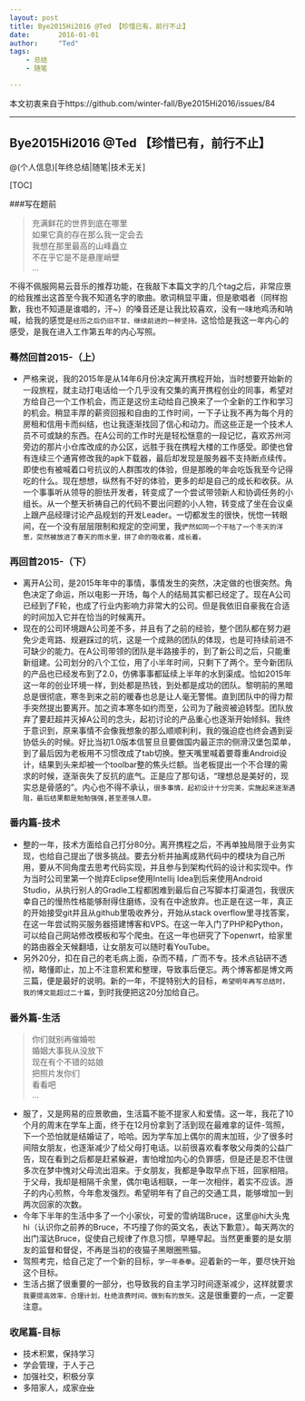 ```yaml
---
layout: post
title: Bye2015Hi2016 @Ted 【珍惜已有，前行不止】
date:       2016-01-01
author:     "Ted"
tags:
    - 总结
    - 随笔

---
```


本文初衷来自于https://github.com/winter-fall/Bye2015Hi2016/issues/84

---

## Bye2015Hi2016 @Ted 【珍惜已有，前行不止】

@(个人信息)[年终总结|随笔|技术无关]

[TOC]

###写在题前

> 充满鲜花的世界到底在哪里  
如果它真的存在那么我一定会去  
我想在那里最高的山峰矗立  
不在乎它是不是悬崖峭壁  
...  

不得不佩服网易云音乐的推荐功能，在我敲下本篇文字的几个tag之后，非常应景的给我推出这首至今我不知道名字的歌曲。歌词稍显平庸，但是歌唱者（同样抱歉，我也不知道是谁唱的，汗~）的嗓音还是让我比较喜欢，没有一味地鸡汤和呐喊，给我的感觉是`经历之后仍旧不甘、继续前进的一种坚持。`这恰恰是我这一年内心的感受，是我在进入工作第五年的内心写照。  

### 蓦然回首2015-（上）
* 严格来说，我的2015年是从14年6月份决定离开携程开始，当时想要开始新的一段旅程，就主动打电话给一个几乎没有交集的离开携程创业的同事，希望对方给自己一个工作机会，而正是这份主动给自己换来了一个全新的工作和学习的机会。稍显丰厚的薪资回报和自由的工作时间，一下子让我不再为每个月的房租和信用卡而纠结，也让我逐渐找回了信心和动力。而这些正是一个技术人员不可或缺的东西。在A公司的工作时光是轻松惬意的一段记忆，喜欢苏州河旁边的那片小仓库改成的办公区，远胜于我在携程大楼的工作感受。即使也曾有连续三个通宵修改我的apk下载器，最后却发现是服务器不支持断点续传。即使也有被喊着口号抗议的人群围攻的体验，但是那晚的年会吃饭我至今记得吃的什么。现在想想，纵然有不好的体验，更多的却是自己的成长和收获。从一个事事听从领导的胆怯开发者，转变成了一个尝试带领新人和协调任务的小组长。从一个整天祈祷自己的代码不要出问题的小人物，转变成了坐在会议桌上跟产品经理讨论产品规划的开发Leader。一切都发生的很快，恍惚一转眼间，在一个没有层层限制和规定的空间里，我`俨然如同一个干枯了一个冬天的洋葱，突然被放进了春天的雨水里，拼了命的吸收着，成长着。`

### 再回首2015-（下）
* 离开A公司，是2015年年中的事情，事情发生的突然，决定做的也很突然。角色决定了命运，所以电影一开场，每个人的结局其实都已经定了。现在A公司已经到了F轮，也成了行业内影响力非常大的公司。但是我依旧自豪我在合适的时间加入它并在恰当的时候离开。
* 现在的公司环境跟A公司差不多，并且有了之前的经验，整个团队都在努力避免少走弯路、规避踩过的坑，这是一个成熟的团队的体现，也是可持续前进不可缺少的能力。在A公司带领的团队是半路接手的，到了新公司之后，只能重新组建。公司划分的八个工位，用了小半年时间，只剩下了两个。至今新团队的产品也已经发布到了2.0，仿佛事事都延续上半年的水到渠成。恰如2015年这一年的创业环境一样，到处都是热钱，到处都是成功的团队。黎明前的黑暗总是很彻底，寒冬到来之前的暖春也总是让人毫无警惕。直到团队中的得力帮手突然提出要离开。加之资本寒冬如约而至，公司为了融资被迫转型。团队放弃了要赶超并灭掉A公司的念头，起初讨论的产品重心也逐渐开始倾斜。我终于意识到，原来事情不会像我想象的那么顺顺利利，我的强迫症也终会遇到妥协低头的时候。好比当初1.0版本信誓旦旦要做国内最正宗的侧滑汉堡包菜单，到了最后因为老板用不习惯改成了tab切换。整天嘴里喊着要尊重Android设计，结果到头来却被一个toolbar整的焦头烂额。当老板提出一个不合理的需求的时候，逐渐丧失了反抗的底气。正是应了那句话，“理想总是美好的，现实总是骨感的”。内心也不得不承认，`很多事情，起初设计十分完美，实施起来逐渐遇阻，最后结果都是勉勉强强,甚至差强人意。`

### 番内篇-技术
* 整的一年，技术方面给自己打分80分。离开携程之后，不再单独局限于业务实现，也给自己提出了很多挑战。要去分析并抽离成熟代码中的模块为自己所用，要从不同角度去思考代码实现，并且参与到架构代码的设计和实现中。作为当时公司里第一个抛弃Eclipse使用Intellij Idea到后来使用Android Studio，从执行别人的Gradle工程都困难到最后自己写脚本打渠道包，我很庆幸自己的慢热性格能够耐得住磨练，没有在中途放弃。也正是在这一年，真正的开始接受git并且从github里吸收养分，开始从stack overflow里寻找答案，在这一年尝试购买服务器搭建博客和VPS。在这一年入门了PHP和Python，可以给自己网站修改模板和写个爬虫。在这一年也研究了下openwrt，给家里的路由器全天候翻墙，让女朋友可以随时看YouTube。
* 另外20分，扣在自己的老毛病上面，杂而不精，广而不专。技术点钻研不透彻，略懂即止，加上不注意积累和整理，导致事后便忘。两个博客都是博文两三篇，便是最好的说明。新的一年，不提特别大的目标，`希望明年再写总结时，我的博文能超过二十篇`，到时我便把这20分加给自己。

### 番外篇-生活

>你们就别再催婚啦  
婚姻大事我从没放下  
现在有个不错的姑娘  
把照片发你们  
看看吧  
...  

* 服了，又是网易的应景歌曲，生活篇不能不提家人和爱情。这一年，我花了10个月的周末在学车上面，终于在12月份拿到了活到现在最难拿的证件-驾照，下一个恐怕就是结婚证了，哈哈。因为学车加上偶尔的周末加班，少了很多时间陪女朋友，也逐渐减少了给父母打电话。以前很喜欢看孝敬父母类的公益广告，现在看到之后都是赶紧躲避，害怕增加内心的负罪感，但是还是忍不住很多次在梦中愧对父母流出泪来。于女朋友，我都是争取早点下班，回家相陪。于父母，我却是相隔千余里，偶尔电话相联，一年一次相伴，着实不应该。游子的内心煎熬，今年愈发强烈。希望明年有了自己的交通工具，能够增加一到两次回家的次数。
* 今年下半年的生活中多了一个小家伙，可爱的雪纳瑞Bruce，这里@hi大头鬼hi（认识你之前养的Bruce，不巧撞了你的英文名，表达下歉意）。每天两次的出门溜达Bruce，促使自己规律了作息习惯，早睡早起。当然更重要的是女朋友的监督和督促，不再是当初的夜猫子黑眼圈熊猫。
* 驾照考完，给自己定了一个新的目标，`学一年泰拳`。迎着新的一年，要尽快开始这个目标。
* 生活占据了很重要的一部分，也导致我的自主学习时间逐渐减少，这样就要求`我要提高效率，合理计划，杜绝浪费时间，做到有的放矢。`这是很重要的一点，一定要注意。

### 收尾篇-目标
* 技术积累，保持学习
* 学会管理，于人于己
* 加强社交，积极分享
* 多陪家人，成家~~立业~~

